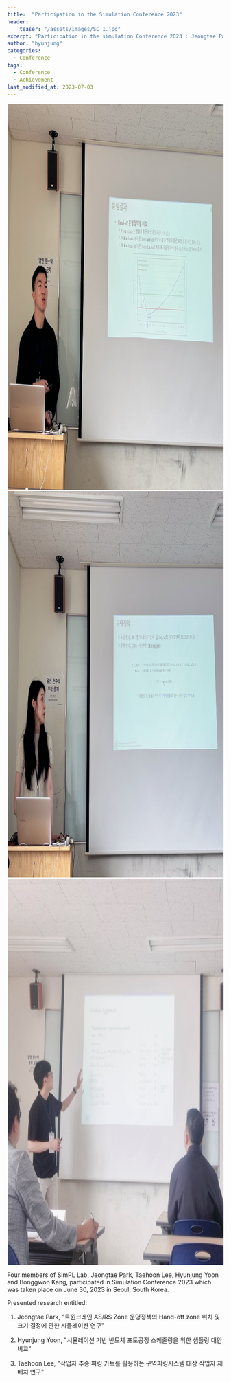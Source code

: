 ```yaml
---
title:  "Participation in the Simulation Conference 2023"
header:
    teaser: "/assets/images/SC_1.jpg"
excerpt: "Participation in the simulation Conference 2023 : Jeongtae Park, Taehoon Lee, Hyunjung Yoon and Bonggwon Kang. "
author: "hyunjung"
categories:
  - Conference
tags:
  - Conference
  - Achievement
last_modified_at: 2023-07-03
---
```

<img align="center" width="900" height="900" style="border: 1px solid white" src="/assets/images/SC_1.jpg"> 
<img align="center" width="900" height="900" style="border: 1px solid white" src="/assets/images/SC_2.jpg"> 
<img align="center" width="900" height="900" style="border: 1px solid white" src="/assets/images/SC_3.jpg"> 


Four members of SimPL Lab, Jeongtae Park, Taehoon Lee, Hyunjung Yoon and Bonggwon Kang, participated in Simulation Conference 2023 which was taken place on June 30, 2023 in Seoul, South Korea.

Presented research entitled:

1) Jeongtae Park, "트윈크레인 AS/RS Zone 운영정책의 Hand-off zone 위치 및 크기 결정에 관한 시뮬레이션 연구"

2) Hyunjung Yoon, "시뮬레이션 기반 반도체 포토공정 스케줄링을 위한 샘플링 대안 비교"

3) Taehoon Lee, "작업자 추종 피킹 카트를 활용하는 구역피킹시스템 대상 작업자 재배치 연구"